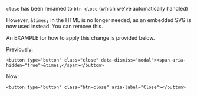 `close` has been renamed to `btn-close` (which we've automatically handled)

However, `&times;` in the HTML is no longer needed, as an embedded SVG is now used instead.
You can remove this.

An EXAMPLE for how to apply this change is provided below.

Previously:
```
<button type="button" class="close" data-dismiss="modal"><span aria-hidden="true">&times;</span></button>
```

Now:
```
<button type="button" class="btn-close" aria-label="Close"></button>
```
